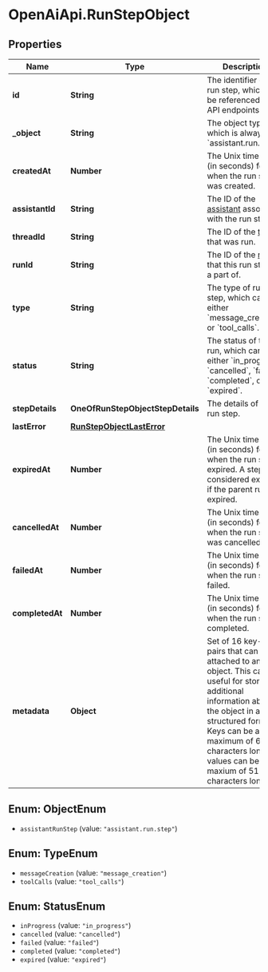 # OpenAiApi.RunStepObject

## Properties
Name | Type | Description | Notes
------------ | ------------- | ------------- | -------------
**id** | **String** | The identifier of the run step, which can be referenced in API endpoints. | 
**_object** | **String** | The object type, which is always &#x60;assistant.run.step&#x60;&#x60;. | 
**createdAt** | **Number** | The Unix timestamp (in seconds) for when the run step was created. | 
**assistantId** | **String** | The ID of the [assistant](/docs/api-reference/assistants) associated with the run step. | 
**threadId** | **String** | The ID of the [thread](/docs/api-reference/threads) that was run. | 
**runId** | **String** | The ID of the [run](/docs/api-reference/runs) that this run step is a part of. | 
**type** | **String** | The type of run step, which can be either &#x60;message_creation&#x60; or &#x60;tool_calls&#x60;. | 
**status** | **String** | The status of the run, which can be either &#x60;in_progress&#x60;, &#x60;cancelled&#x60;, &#x60;failed&#x60;, &#x60;completed&#x60;, or &#x60;expired&#x60;. | 
**stepDetails** | **OneOfRunStepObjectStepDetails** | The details of the run step. | 
**lastError** | [**RunStepObjectLastError**](RunStepObjectLastError.md) |  | 
**expiredAt** | **Number** | The Unix timestamp (in seconds) for when the run step expired. A step is considered expired if the parent run is expired. | 
**cancelledAt** | **Number** | The Unix timestamp (in seconds) for when the run step was cancelled. | 
**failedAt** | **Number** | The Unix timestamp (in seconds) for when the run step failed. | 
**completedAt** | **Number** | The Unix timestamp (in seconds) for when the run step completed. | 
**metadata** | **Object** | Set of 16 key-value pairs that can be attached to an object. This can be useful for storing additional information about the object in a structured format. Keys can be a maximum of 64 characters long and values can be a maxium of 512 characters long.  | 

<a name="ObjectEnum"></a>
## Enum: ObjectEnum

* `assistantRunStep` (value: `"assistant.run.step"`)


<a name="TypeEnum"></a>
## Enum: TypeEnum

* `messageCreation` (value: `"message_creation"`)
* `toolCalls` (value: `"tool_calls"`)


<a name="StatusEnum"></a>
## Enum: StatusEnum

* `inProgress` (value: `"in_progress"`)
* `cancelled` (value: `"cancelled"`)
* `failed` (value: `"failed"`)
* `completed` (value: `"completed"`)
* `expired` (value: `"expired"`)

